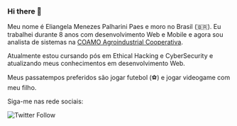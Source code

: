 ### Hi there 👋

Meu nome é Eliangela Menezes Palharini Paes e moro no Brasil (🇧🇷). Eu trabalhei durante 8 anos com desenvolvimento Web e Mobile e agora sou analista de sistemas na [COAMO Agroindustrial Cooperativa](http://coamo.com.br/site/).

Atualmente estou cursando pós em Ethical Hacking e CyberSecurity e atualizando meus conhecimentos em desenvolvimento Web.

Meus passatempos preferidos são jogar futebol (⚽️) e jogar videogame com meu filho.

Siga-me nas rede sociais:

![Twitter Follow](https://img.shields.io/twitter/follow/eliangelap?label=eliangelap&style=social)


